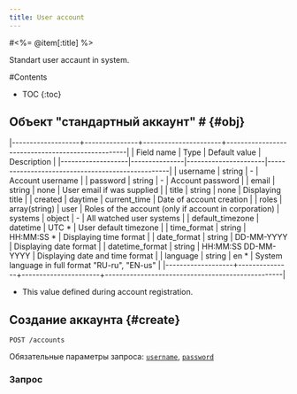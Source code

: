 ```yaml
---
title: User account
---
```

#<%= @item[:title] %>

Standart user accaunt in system.

#Contents
* TOC
{:toc}

## Объект "стандартный аккаунт" # {#obj}

|-------------------+---------------+----------------------+--------------------------------------------------|
| Field name        | Type          | Default value        |  Description                                     |
|-------------------|---------------|----------------------|--------------------------------------------------|
| username          | string        | -                    | Account username                                 |
| password          | string        | -                    | Account password                                 |
| email             | string        | none                 | User email if was supplied                       |
| title             | string        | none                 | Displaying title                                 |
| created           | daytime       | current_time         | Date of account creation                         |
| roles             | array(string) | user                 | Roles of the account  (only if account in corporation)
| systems           | object        | -                    | All watched user systems                         |
| default_timezone  | datetime      | UTC *                | User default timezone                            |
| time_format       | string        | HH:MM:SS *           | Displaying time format                           |
| date_format       | string        | DD-MM-YYYY           | Displaying date format                           |
| datetime_format   | string        | HH:MM:SS DD-MM-YYYY  | Displaying date and time format                  |
| language          | string        | en *                 | System language in full format "RU-ru", "EN-us"  |
|-------------------+---------------+----------------------+--------------------------------------------------|

* This value defined during account registration.

## Создание аккаунта {#create}

    POST /accounts

Обязательные параметры запроса: [`username`](#obj), [`password`](#obj)

### Запрос

<%= json(:username => "my_name", :password => "my_long_password", :email => "mail@example.com") %>

### Ответ

<%= headers 201 %>
<%= json :login %>

## Вход в систему (Аутентификация пользователя) {#login}

    POST /accounts/login

Обязательные параметры запроса: [`username`](#obj), [`password`](#obj)

В теле ответа содержится информация об акаунте и поле `token` которое необходимо для авторизации пользовательских действий [(детальнее)](/v0.1/#section-3).

### Запрос

<%= json :username => "my_name", :password => "my_long_password" %>

### Ответ

<%= headers 200 %>
<%= json :login %>

Wrong login or password

<%= error 403,:login_wr %>


Запросы при [авторизированном доступе](/v0.1/#authentication).

## Получение авторизованного аккаунта {#read}

    GET /account

Parameters:

* **detail_systems** - systems displayed like in [personal systems](../systems/)


### Ответ

<%= headers 200 %>
<%= json :full_account %>

## Обновление авторизованного аккаунта {#update}

    PATCH /account

### Запрос

<%= json :title => "new title" %>

### Ответ

<%= headers 204 %>

## Удаление аккаунта {#delete}

    DELETE /account

### Ответ

<%= headers 204 %>

## Выход из системы {#logout}

    POST /account/logout

### Ответ

<%= headers 204 %>